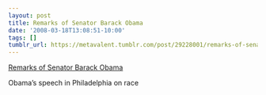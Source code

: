 ```yaml
---
layout: post
title: Remarks of Senator Barack Obama
date: '2008-03-18T13:08:51-10:00'
tags: []
tumblr_url: https://metavalent.tumblr.com/post/29228001/remarks-of-senator-barack-obama
---
```

[Remarks of Senator Barack Obama](https://digg.com/2008_us_elections/Remarks_of_Senator_Barack_Obama)  

Obama’s speech in Philadelphia on race

